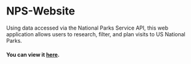 # NPS-Website
Using data accessed via the National Parks Service API, this web application allows users to research, filter, and plan visits to US National Parks. 

#### You can view it [here](https://nps-organizer.herokuapp.com/).

